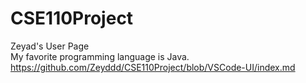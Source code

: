 # CSE110Project
Zeyad's User Page \
My favorite programming language is Java.
https://github.com/Zeyddd/CSE110Project/blob/VSCode-UI/index.md